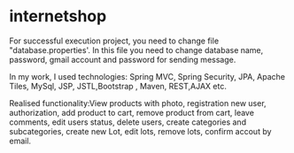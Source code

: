 # internetshop
For successful execution project, you need to change file "database.properties'. 
In this file you need to change database name, password, gmail account and password for sending message.

In my work, I used technologies: Spring MVC, Spring Security, JPA, Apache Tiles, MySql, JSP, JSTL,Bootstrap , Maven, REST,AJAX etc.

Realised functionality:View products with photo, registration new user, authorization, add product to cart, remove product from cart, leave comments, edit users status, 
delete users, create categories and subcategories, create new Lot, edit lots, remove lots, confirm accout by email.

